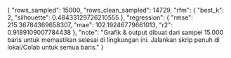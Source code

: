 {
  "rows_sampled": 15000,
  "rows_clean_sampled": 14729,
  "rfm": {
    "best_k": 2,
    "silhouette": 0.48433129726210555
  },
  "regression": {
    "rmse": 215.36784369658307,
    "mae": 102.19246779661013,
    "r2": 0.9189109007784438
  },
  "note": "Grafik & output dibuat dari sampel 15.000 baris untuk memastikan selesai di lingkungan ini. Jalankan skrip penuh di lokal/Colab untuk semua baris."
}